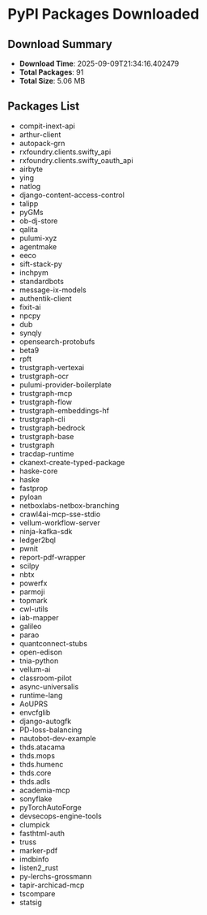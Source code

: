 # PyPI Packages Downloaded

## Download Summary
- **Download Time**: 2025-09-09T21:34:16.402479
- **Total Packages**: 91
- **Total Size**: 5.06 MB

## Packages List
- compit-inext-api
- arthur-client
- autopack-grn
- rxfoundry.clients.swifty_api
- rxfoundry.clients.swifty_oauth_api
- airbyte
- ying
- natlog
- django-content-access-control
- talipp
- pyGMs
- ob-dj-store
- qalita
- pulumi-xyz
- agentmake
- eeco
- sift-stack-py
- inchpym
- standardbots
- message-ix-models
- authentik-client
- fixit-ai
- npcpy
- dub
- synqly
- opensearch-protobufs
- beta9
- rpft
- trustgraph-vertexai
- trustgraph-ocr
- pulumi-provider-boilerplate
- trustgraph-mcp
- trustgraph-flow
- trustgraph-embeddings-hf
- trustgraph-cli
- trustgraph-bedrock
- trustgraph-base
- trustgraph
- tracdap-runtime
- ckanext-create-typed-package
- haske-core
- haske
- fastprop
- pyloan
- netboxlabs-netbox-branching
- crawl4ai-mcp-sse-stdio
- vellum-workflow-server
- ninja-kafka-sdk
- ledger2bql
- pwnit
- report-pdf-wrapper
- scilpy
- nbtx
- powerfx
- parmoji
- topmark
- cwl-utils
- iab-mapper
- galileo
- parao
- quantconnect-stubs
- open-edison
- tnia-python
- vellum-ai
- classroom-pilot
- async-universalis
- runtime-lang
- AoUPRS
- envcfglib
- django-autogfk
- PD-loss-balancing
- nautobot-dev-example
- thds.atacama
- thds.mops
- thds.humenc
- thds.core
- thds.adls
- academia-mcp
- sonyflake
- pyTorchAutoForge
- devsecops-engine-tools
- clumpick
- fasthtml-auth
- truss
- marker-pdf
- imdbinfo
- listen2_rust
- py-lerchs-grossmann
- tapir-archicad-mcp
- tscompare
- statsig

